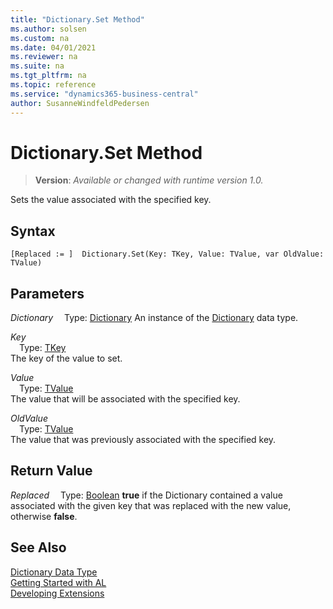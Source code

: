 ```yaml
---
title: "Dictionary.Set Method"
ms.author: solsen
ms.custom: na
ms.date: 04/01/2021
ms.reviewer: na
ms.suite: na
ms.tgt_pltfrm: na
ms.topic: reference
ms.service: "dynamics365-business-central"
author: SusanneWindfeldPedersen
---
```

[//]: # (START>DO_NOT_EDIT)
[//]: # (IMPORTANT:Do not edit any of the content between here and the END>DO_NOT_EDIT.)
[//]: # (Any modifications should be made in the .xml files in the ModernDev repo.)
# Dictionary.Set Method
> **Version**: _Available or changed with runtime version 1.0._

Sets the value associated with the specified key.


## Syntax
```
[Replaced := ]  Dictionary.Set(Key: TKey, Value: TValue, var OldValue: TValue)
```
## Parameters
*Dictionary*
&emsp;Type: [Dictionary](dictionary-data-type.md)
An instance of the [Dictionary](dictionary-data-type.md) data type.

*Key*  
&emsp;Type: [TKey](dictionary-data-type.md)  
The key of the value to set.
        
*Value*  
&emsp;Type: [TValue](dictionary-data-type.md)  
The value that will be associated with the specified key.
        
*OldValue*  
&emsp;Type: [TValue](dictionary-data-type.md)  
The value that was previously associated with the specified key.  


## Return Value
*Replaced*
&emsp;Type: [Boolean](../boolean/boolean-data-type.md)
**true** if the Dictionary contained a value associated with the given key that was replaced with the new value, otherwise **false**.


[//]: # (IMPORTANT: END>DO_NOT_EDIT)
## See Also
[Dictionary Data Type](dictionary-data-type.md)  
[Getting Started with AL](../../devenv-get-started.md)  
[Developing Extensions](../../devenv-dev-overview.md)